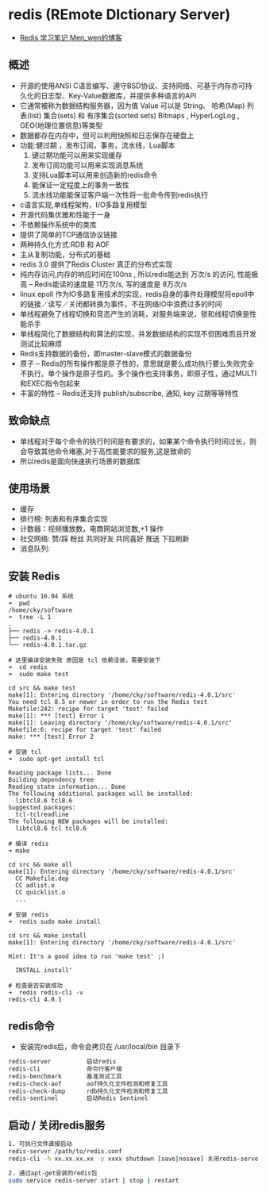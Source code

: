 # redis (REmote DIctionary Server)

- [Redis 学习笔记 Men_wen的博客](https://blog.csdn.net/men_wen/article/details/60583821)

## 概述

- 开源的使用ANSI C语言编写、遵守BSD协议、支持网络、可基于内存亦可持久化的日志型、Key-Value数据库，并提供多种语言的API
- 它通常被称为数据结构服务器，因为值 Value 可以是 String、 哈希(Map) 列表(list) 集合(sets) 和 有序集合(sorted sets)  Bitmaps , HyperLogLog , GEO(地理位置信息)等类型
- 数据都存在内存中，但可以利用快照和日志保存在硬盘上
- 功能:健过期 ，发布订阅，事务，流水线，Lua脚本
    1. 键过期功能可以用来实现缓存
    1. 发布订阅功能可以用来实现消息系统
    1. 支持Lua脚本可以用来创造新的redis命令
    1. 能保证一定程度上的事务一致性
    1. 流水线功能能保证客户端一次性将一批命令传到redis执行
- c语言实现,单线程架构，I/O多路复用模型
- 开源代码集优雅和性能于一身
- 不依赖操作系统中的类库
- 提供了简单的TCP通信协议链接
- 两种持久化方式:RDB 和 AOF
- 主从复制功能，分布式的基础
- redis 3.0 提供了Redis Cluster 真正的分布式实现
- 纯内存访问,内存的响应时间在100ns , 所以redis能达到 万次/s 的访问, 性能极高 – Redis能读的速度是 11万次/s, 写的速度是 8万次/s
- linux epoll 作为IO多路复用技术的实现，redis自身的事件处理模型将epoll中的链接／读写／关闭都转换为事件，不在网络IO中浪费过多的时间
- 单线程避免了线程切换和竞态产生的消耗，对服务端来说，锁和线程切换是性能杀手
- 单线程简化了数据结构和算法的实现，并发数据结构的实现不但困难而且开发测试比较麻烦
- Redis支持数据的备份，即master-slave模式的数据备份
- 原子 – Redis的所有操作都是原子性的，意思就是要么成功执行要么失败完全不执行。单个操作是原子性的。多个操作也支持事务，即原子性，通过MULTI和EXEC指令包起来
- 丰富的特性 – Redis还支持 publish/subscribe, 通知, key 过期等等特性

## 致命缺点

- 单线程对于每个命令的执行时间是有要求的，如果某个命令执行时间过长，则会导致其他命令堵塞,对于高性能要求的服务,这是致命的
- 所以redis是面向快速执行场景的数据库

## 使用场景

- 缓存
- 排行榜: 列表和有序集合实现
- 计数器：视频播放数，电商网站浏览数,+1 操作
- 社交网络: 赞/踩 粉丝 共同好友 共同喜好 推送 下拉刷新
- 消息队列:  

## 安装 Redis

```shell
# ubuntu 16.04 系统
➜  pwd
/home/cky/software
➜  tree -L 1
.
├── redis -> redis-4.0.1
├── redis-4.0.1
└── redis-4.0.1.tar.gz

# 这里编译安装失败 原因是 tcl 依赖没装，需要安装下
➜  cd redis
➜  sudo make test

cd src && make test
make[1]: Entering directory '/home/cky/software/redis-4.0.1/src'
You need tcl 8.5 or newer in order to run the Redis test
Makefile:242: recipe for target 'test' failed
make[1]: *** [test] Error 1
make[1]: Leaving directory '/home/cky/software/redis-4.0.1/src'
Makefile:6: recipe for target 'test' failed
make: *** [test] Error 2

# 安装 tcl 
➜  sudo apt-get install tcl

Reading package lists... Done
Building dependency tree       
Reading state information... Done
The following additional packages will be installed:
  libtcl8.6 tcl8.6
Suggested packages:
  tcl-tclreadline
The following NEW packages will be installed:
  libtcl8.6 tcl tcl8.6

# 编译 redis
➜ make

cd src && make all
make[1]: Entering directory '/home/cky/software/redis-4.0.1/src'
  CC Makefile.dep
  CC adlist.o
  CC quicklist.o
  ...

# 安装 redis
➜  redis sudo make install

cd src && make install
make[1]: Entering directory '/home/cky/software/redis-4.0.1/src'

Hint: It's a good idea to run 'make test' ;)

  INSTALL install'

# 检查是否安装成功
➜  redis redis-cli -v
redis-cli 4.0.1
```

## redis命令

- 安装完redis后，命令会拷贝在 /usr/local/bin 目录下

```bash
redis-server          启动redis
redis-cli             命令行客户端
redis-benchmark       基准测试工具
redis-check-aof       aof持久化文件检测和修复工具
redis-check-dump      rdb持久化文件检测和修复工具
redis-sentinel        启动Redis Sentinel
```

## 启动 / 关闭redis服务

```bash
1. 可执行文件直接启动
redis-server /path/to/redis.conf
redis-cli -h xx.xx.xx.xx -p xxxx shutdown [save|nosave] 关闭redis-server [保存|不保存内存数据]

2. 通过apt-get安装的redis包
sudo service redis-server start | stop | restart
```